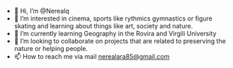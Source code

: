 - 👋 Hi, I’m @Nerealq
- 👀 I’m interested in cinema, sports like rythmics gymnastics or figure skating and learning about things like art, society and nature.
- 🌱 I’m currently learning Geography in the Rovira and Virgili University
- 💞️ I’m looking to collaborate on projects that are related to preserving the nature or helping people.
- 📫 How to reach me via mail nerealara85@gmail.com

<!---
Nerealq/Nerealq is a ✨ special ✨ repository because its `README.md` (this file) appears on your GitHub profile.
You can click the Preview link to take a look at your changes.
--->
